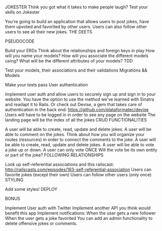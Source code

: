JOKESTER
Think you got what it takes to make people laugh? Test your skills on Jokester

You're going to build an application that allows users to post jokes, have them upvoted and favorited by other users.
Users can also follow other users to see all their new jokes.
THE DEETS

PSEUDOCODE

Build your ERDs
Think about the relationships and foreign keys in play
How will you name your models?
How will you associate the different models using?
What will be the different attributes of your models?
TDD

Test your models, their associations and their validations
Migrations && Models

Make your tests pass
User authentication

Implement user auth and allow users to securely sign up and sign in to your website.
You have the option to use the method we've learned with Sinatra and readapt it to Rails.
Or check out Devise, a gem that takes care of authentication in the back end: https://github.com/plataformatec/devise
Users will have to be logged in in order to see any page on the website
The landing page will be the index of all the jokes
CRUD FUNCTIONALITIES

A user will be able to create, read, update and delete jokes.
A user will be able to comment on the jokes. Think about how you will organize your routes (resources) in order to connect the comments to the joke.
A user will be able to create, read, update and delete jokes.
A user will be able to vote a joke up or down. A user can only vote ONCE
Will the vote be its own entity or part of the joke?
FOLLOWING RELATIONSHIPS

Look up self-referential associations and this railscast: http://railscasts.com/episodes/163-self-referential-association
Users can favorite jokes (except their own)
Users can follow other users (only once)
STYLING

Add some styles!
DEPLOY

BONUS

Implement User auth with Twitter
Implement another API you think would benefit this app
Implement notifications:
When the user gets a new follower
When the user gets a joke favorited
You can add an admin functionality to delete offensive jokes or comments.